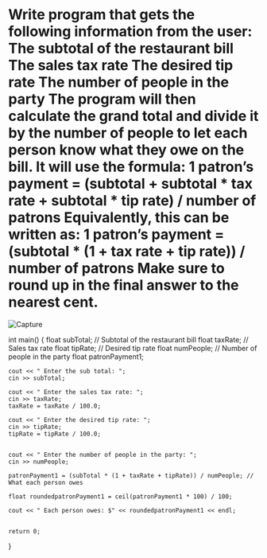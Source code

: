 # Write program that gets the following information from the user:  The subtotal of the restaurant bill The sales tax rate The desired tip rate The number of people in the party The program will then calculate the grand total and divide it by the number of people to let each person know what they owe on the bill. It will use the formula: 1 patron’s payment = (subtotal + subtotal * tax rate + subtotal * tip rate) / number of patrons Equivalently, this can be written as: 1 patron’s payment = (subtotal * (1 + tax rate + tip rate)) / number of patrons  Make sure to round up in the final answer to the nearest cent.
![Capture](https://user-images.githubusercontent.com/124538764/216857316-97039e91-1828-451b-8179-2f10b9be2ef0.PNG)

int main() {
	float subTotal; // Subtotal of the restaurant bill 
	float taxRate;    // Sales tax rate 
	float tipRate;  // Desired tip rate 
	float numPeople;   // Number of people in the party
	float patronPayment1;

	cout << " Enter the sub total: ";
	cin >> subTotal;

	cout << " Enter the sales tax rate: ";
	cin >> taxRate;
	taxRate = taxRate / 100.0;

	cout << " Enter the desired tip rate: ";
	cin >> tipRate;
	tipRate = tipRate / 100.0;


	cout << " Enter the number of people in the party: ";
	cin >> numPeople;

	patronPayment1 = (subTotal * (1 + taxRate + tipRate)) / numPeople; // What each person owes

	float roundedpatronPayment1 = ceil(patronPayment1 * 100) / 100;
	
	cout << " Each person owes: $" << roundedpatronPayment1 << endl;


	return 0;
}
